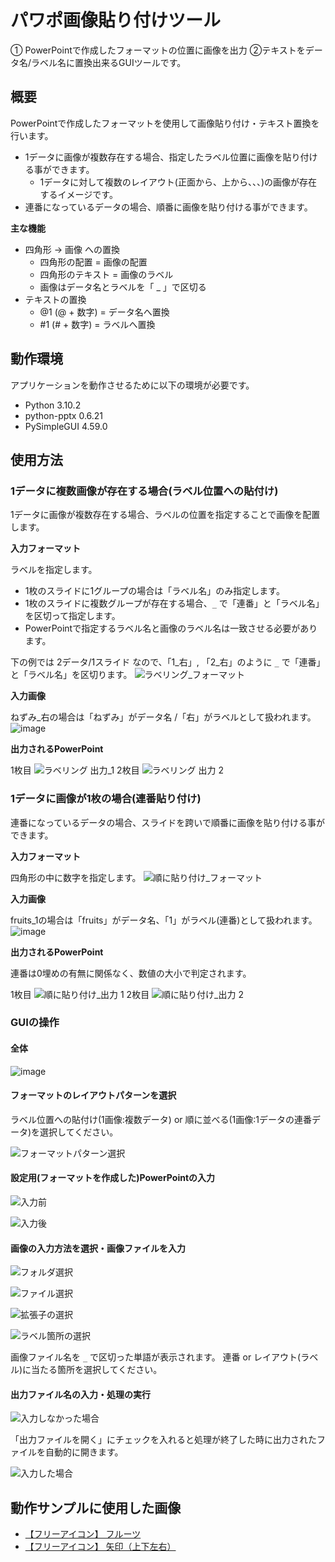 # パワポ画像貼り付けツール

① PowerPointで作成したフォーマットの位置に画像を出力 ②テキストをデータ名/ラベル名に置換出来るGUIツールです。

## 概要

PowerPointで作成したフォーマットを使用して画像貼り付け・テキスト置換を行います。

- 1データに画像が複数存在する場合、指定したラベル位置に画像を貼り付ける事ができます。
  - 1データに対して複数のレイアウト(正面から、上から、、、)の画像が存在するイメージです。
- 連番になっているデータの場合、順番に画像を貼り付ける事ができます。

**主な機能**

- 四角形 → 画像 への置換
  - 四角形の配置 = 画像の配置
  - 四角形のテキスト = 画像のラベル
  - 画像はデータ名とラベルを「 _ 」で区切る
- テキストの置換
  - @1 (@ + 数字) = データ名へ置換
  - #1 (# + 数字) = ラベルへ置換

## 動作環境

アプリケーションを動作させるために以下の環境が必要です。

- Python 3.10.2
- python-pptx 0.6.21
- PySimpleGUI 4.59.0

## 使用方法

### 1データに複数画像が存在する場合(ラベル位置への貼付け)

1データに画像が複数存在する場合、ラベルの位置を指定することで画像を配置します。

**入力フォーマット**

ラベルを指定します。

- 1枚のスライドに1グループの場合は「ラベル名」のみ指定します。
- 1枚のスライドに複数グループが存在する場合、`_` で「連番」と「ラベル名」を区切って指定します。
- PowerPointで指定するラベル名と画像のラベル名は一致させる必要があります。

下の例では 2データ/1スライド なので、「1_右」, 「2_右」のように `_` で「連番」と「ラベル名」を区切ります。
![ラベリング_フォーマット](https://user-images.githubusercontent.com/85564407/165007818-aa214818-b1c2-4a6d-a8a8-8195f7458766.png)

**入力画像**

ねずみ_右の場合は「ねずみ」がデータ名 /「右」がラベルとして扱われます。
![image](https://user-images.githubusercontent.com/85564407/165009884-babf36f4-3558-493b-ad4e-54f3cec36d40.png)

**出力されるPowerPoint**

1枚目
![ラベリング 出力_1](https://user-images.githubusercontent.com/85564407/165007834-7e7db6df-e4a0-432d-ab74-d615ac6f2e33.png)
2枚目
![ラベリング 出力 2](https://user-images.githubusercontent.com/85564407/165009914-4737f8af-1c0d-4c4a-a169-a5156a229505.png)

### 1データに画像が1枚の場合(連番貼り付け)

連番になっているデータの場合、スライドを跨いで順番に画像を貼り付ける事ができます。

**入力フォーマット**

四角形の中に数字を指定します。
![順に貼り付け_フォーマット](https://user-images.githubusercontent.com/85564407/165007744-6061d6e1-22b3-46e7-9d18-9f0f1b865cd8.png)

**入力画像**

fruits_1の場合は「fruits」がデータ名、「1」がラベル(連番)として扱われます。
![image](https://user-images.githubusercontent.com/85564407/165010477-72faaf06-943e-4dda-9170-b9bcca155da9.png)

**出力されるPowerPoint**

連番は0埋めの有無に関係なく、数値の大小で判定されます。

1枚目
![順に貼り付け_出力 1](https://user-images.githubusercontent.com/85564407/165007794-211c05cf-76d9-4563-9d48-42d91bb12728.png)
2枚目
![順に貼り付け_出力 2](https://user-images.githubusercontent.com/85564407/165010628-b2cc1a2c-2767-4cdc-ac12-31311f456887.png)

### GUIの操作

#### 全体

![image](https://user-images.githubusercontent.com/85564407/165257836-e0651fb7-fc15-401c-8996-34e1e3f443cd.png)

#### フォーマットのレイアウトパターンを選択

ラベル位置への貼付け(1画像:複数データ) or 順に並べる(1画像:1データの連番データ)を選択してください。

![フォーマットパターン選択](https://user-images.githubusercontent.com/85564407/165257925-2ef1c50d-1aa1-4860-a57c-99c2c2c1d27e.png)

#### 設定用(フォーマットを作成した)PowerPointの入力

![入力前](https://user-images.githubusercontent.com/85564407/165258183-e9ec10a5-8492-4bf9-95d6-0547cdb7e735.png)

![入力後](https://user-images.githubusercontent.com/85564407/165258364-e8dbb38c-f3ee-45dc-bbb6-f4e3546c6440.png)

#### 画像の入力方法を選択・画像ファイルを入力

![フォルダ選択](https://user-images.githubusercontent.com/85564407/165258498-f4b888d0-a8e4-4d25-87e5-c17e05c50d52.png)

![ファイル選択](https://user-images.githubusercontent.com/85564407/165258555-3d9d3254-dcab-49a4-aceb-b3705fa8402e.png)

![拡張子の選択](https://user-images.githubusercontent.com/85564407/165258701-41de7008-8700-4431-9ab8-554ad972c6a4.png)

![ラベル箇所の選択](https://user-images.githubusercontent.com/85564407/165258853-f54c199f-aa63-4389-a1bf-fadf908cba17.png)

画像ファイル名を `_` で区切った単語が表示されます。
連番 or レイアウト(ラベル)に当たる箇所を選択してください。

#### 出力ファイル名の入力・処理の実行

![入力しなかった場合](https://user-images.githubusercontent.com/85564407/165259219-db480535-f07b-4ec4-8ea8-a0cc7b403b2e.png)

「出力ファイルを開く」にチェックを入れると処理が終了した時に出力されたファイルを自動的に開きます。

![入力した場合](https://user-images.githubusercontent.com/85564407/165259181-22924935-8bd4-430f-85b8-26f0cc8006ab.png)


## 動作サンプルに使用した画像

- [【フリーアイコン】 フルーツ](https://sozai.cman.jp/icon/food/fruits/)
- [【フリーアイコン】 矢印（上下左右）](https://sozai.cman.jp/icon/arrow/base1/)
